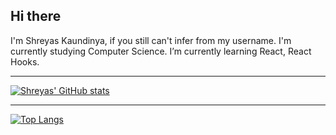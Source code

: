 ## Hi there 
I'm Shreyas Kaundinya, if you still can't infer from my username.
I'm currently studying Computer Science.
I’m currently learning React, React Hooks.

---
[![Shreyas' GitHub stats](https://github-readme-stats.vercel.app/api?username=shreyaskaundinya&theme=chartreuse-dark&show_icons=1&count_private=true)](https://github.com/shreyaskaundinya/github-readme-stats)

---
[![Top Langs](https://github-readme-stats.vercel.app/api/top-langs/?username=shreyaskaundinya&layout=compact&count_private=true)](https://github.com/shreyaskaundinya/github-readme-stats)
<!--
**shreyaskaundinya/shreyaskaundinya** is a ✨ _special_ ✨ repository because its `README.md` (this file) appears on your GitHub profile.

Here are some ideas to get you started:

- 🔭 I’m currently working on ...
- 🌱 I’m currently learning ...
- 👯 I’m looking to collaborate on ...
- 🤔 I’m looking for help with ...
- 💬 Ask me about ...
- 📫 How to reach me: ...
- 😄 Pronouns: ...
- ⚡ Fun fact: ...
-->
